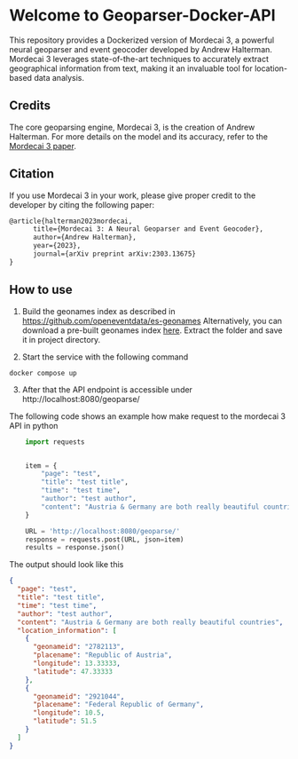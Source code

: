 # Welcome to Geoparser-Docker-API

This repository provides a Dockerized version of Mordecai 3, a powerful neural geoparser and event geocoder developed by Andrew Halterman. Mordecai 3 leverages state-of-the-art techniques to accurately extract geographical information from text, making it an invaluable tool for location-based data analysis.

## Credits
The core geoparsing engine, Mordecai 3, is the creation of Andrew Halterman. For more details on the model and its accuracy, refer to the [Mordecai 3 paper](https://arxiv.org/abs/2303.13675).

## Citation
If you use Mordecai 3 in your work, please give proper credit to the developer by citing the following paper:

```latex
@article{halterman2023mordecai,
      title={Mordecai 3: A Neural Geoparser and Event Geocoder}, 
      author={Andrew Halterman},
      year={2023},
      journal={arXiv preprint arXiv:2303.13675}
}
```

## How to use

1. Build the geonames index as described in https://github.com/openeventdata/es-geonames
   Alternatively, you can download a pre-built geonames index [here](https://drive.google.com/drive/folders/1h-iQY_y9A4IYUUdX8h-epGIVl4ZF_uu5?usp=drive_link).
   Extract the folder and save it in project directory.

2) Start the service with the following command

```
docker compose up
```

3. After that the API endpoint is accessible under
   http://localhost:8080/geoparse/

The following code shows an example how make request to the mordecai 3 API in python

```python
    import requests


    item = {
        "page": "test",
        "title": "test title",
        "time": "test time",
        "author": "test author",
        "content": "Austria & Germany are both really beautiful countries"
    }

    URL = 'http://localhost:8080/geoparse/'
    response = requests.post(URL, json=item)
    results = response.json()

```

The output should look like this

```json
{
  "page": "test",
  "title": "test title",
  "time": "test time",
  "author": "test author",
  "content": "Austria & Germany are both really beautiful countries",
  "location_information": [
    {
      "geonameid": "2782113",
      "placename": "Republic of Austria",
      "longitude": 13.33333,
      "latitude": 47.33333
    },
    {
      "geonameid": "2921044",
      "placename": "Federal Republic of Germany",
      "longitude": 10.5,
      "latitude": 51.5
    }
  ]
}
```
